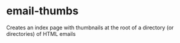 email-thumbs
============

Creates an index page with thumbnails at the root of a directory (or directories) of HTML emails

